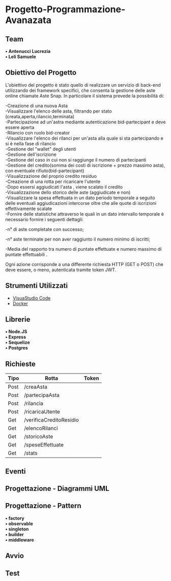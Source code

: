 # Progetto-Programmazione-Avanazata 

## Team

**• Antenucci Lucrezia** \
**• Leli Samuele**

## Obiettivo del Progetto

L'obiettivo del progetto è stato quello di realizzare un servizio di back-end utilizzando dei framework specifici, che consenta la gestione delle aste online chiamate Aste Snap.
In particolare il sistema prevede la possibilità di:

-Creazione di una nuova Asta \
-Visualizzare l'elenco delle asta, filtrando per stato (creata,aperta,rilancio,terminata) \
-Partecipazione ad un'astra mediante autenticazione bid-partecipant e deve essere aperta \
-Rilancio con ruolo bid-creator \
-Visualizzare l'elenco dei rilanci per un'asta alla quale si sta partecipando e si è nella fase di rilancio \
-Gestione del "wallet" degli utenti \
-Gestione dell'iscrizione \
-Gestione del caso in cui non si raggiunge il numero di partecipanti \
-Gestione del credito(somma dei costi di iscrizione + prezzo massimo asta), con eventuale rifiuto(bid-partecipant) \
-Visualizzazione del proprio credito residuo \
-Creazione di una rotta per ricaricare l'utente \
-Dopo essersi aggiudicati l'asta , viene scalato il credito \
-Visualizzazione dello storico delle aste (aggiudicate e non) \
-Visualizzare la spesa effettuata in un dato periodo temporale a seguito delle eventuali aggiudicazioni intercorse oltre che alle quote di iscrizioni effettivamente scalate \
-Fornire delle statistiche attraverso le quali in un dato intervallo temporale è necessario fornire i seguenti dettagli: 

  -n° di aste completate con successo;
  
  -n° aste terminate per non aver raggiunto il numero minimo di iscritti;
  
  -Media del rapporto tra numero di puntate effettuate e numero massimo di puntate effettuabili .


Ogni azione corrisponde a una differente richiesta HTTP (GET o POST) che deve essere, o meno, autenticata tramite token JWT.

## Strumenti Utilizzati 

* [VisuaStudio Code](https://code.visualstudio.com/)
* [Docker](https://docs.docker.com/)

## Librerie

**•	Node.JS** \
**•	Express** \
**•	Sequelize** \
**•	Postgres**


## Richieste
Tipo          | Rotta                         | Token
------------- | ----------------------------- |---------
Post          | /creaAsta                     |
Post          | /partecipaAsta                |
Post          | /rilancia                     |
Post          | /ricaricaUtente               |
Get           | /verificaCreditoResidio       |
Get           | /elencoRilanci                |
Get           | /storicoAste                  |
Get           | /speseEffettuate              |
Get           | /stats                        | 

## Eventi



## Progettazione - Diagrammi UML

## Progettazione - Pattern
**• factory** \
**• observable** \
**• singleton** \
**• builder** \
**• middleware**

## Avvio

## Test






